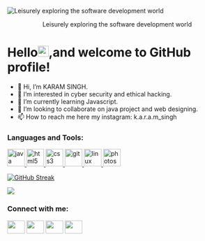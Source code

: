  <img src ="https://github.com/wanderindev/wanderindev/raw/master/assets/about-cover.png" alt ="Leisurely exploring the software development world"/><p align="center"> Leisurely exploring the software development world</p>
 <h1>Hello<img src="https://raw.githubusercontent.com/piyushP7pravin/piyushP7pravin/master/Hi.gif" height="25">,and welcome to GitHub profile!</h1>
 
- 👋 Hi, I’m KARAM SINGH.
- 👀 I’m interested in cyber security and ethical hacking.
- 🌱 I’m currently learning Javascript.
- 💞️ I’m looking to collaborate on java project and web designing.
- 📫 How to reach me here my instagram: k.a.r.a.m_singh

<!---
singhkaram/singhkaram is a ✨ special ✨ repository because its `README.md` (this file) appears on your GitHub profile.
You can click the Preview link to take a look at your changes.
--->




<h3 align="left">Languages and Tools:</h3>
<p align="left"> <a href="https://www.javatpoint.com/java-tutorial" target="_blank"> <img src="https://www.bing.com/th?id=OIP.ANfN008bhlikSHWZAaVXSAHaHa&w=110&h=110" alt="java" width="40" height="40"/> </a> <a href="https://www.w3.org/html/" target="_blank"> <img src="https://www.bing.com/th?id=A311993454d09fbf9ad2c95e9bcdd51ff&w=110&h=110&c=7&rs=1&qlt=80&o=6&pid=SANGAM" alt="html5" width="40" height="40"/> </a> <a href="https://www.w3schools.com/css/" target="_blank"> <img src="https://www.bing.com/th?id=A3bb29597fae40868b8caf1c0ced49b21&w=110&h=110&c=7&rs=1&qlt=80&o=6&pid=SANGAM" alt="css3" width="40" height="40"/> </a> </a> <a href="https://git-scm.com/" target="_blank"> <img src="https://www.vectorlogo.zone/logos/git-scm/git-scm-icon.svg" alt="git" width="40" height="40"/> </a> <a href="https://www.linux.org/" target="_blank"> <img src="https://th.bing.com/th/id/OIP.wzjdIWlU_jzRecmctt933QHaHa?w=183&h=183&c=7&r=0&o=5&pid=1.7" alt="linux" width="40" height="40"/> </a> <a href="https://www.photoshop.com/en" target="_blank"> <img src="https://www.bing.com/th?id=A6535f6cd5e567bbfd81e5087ee8b577f&w=110&h=110&c=7&rs=1&qlt=80&o=6&pid=SANGAM" alt="photoshop" width="40" height="40"/> </a>

  [![GitHub Streak](http://github-readme-streak-stats.herokuapp.com?user=singhkaram&theme=dark&hide_border=true&date_format=M%20j%5B%2C%20Y%5D)](https://git.io/streak-stats)
  
  ![](https://komarev.com/ghpvc/?username=your-github-username)
 
 <h3 align="left">Connect with me:</h3>
<p align="left">
<a href="your link" target="blank"><img align="center" src="https://cdn.jsdelivr.net/npm/simple-icons@3.0.1/icons/twitter.svg" alt="" height="30" width="40" /></a>
<a href="your link" target="blank"><img align="center" src="https://cdn.jsdelivr.net/npm/simple-icons@3.0.1/icons/linkedin.svg" alt="" height="30" width="40" /></a>
<a href="your link" target="blank"><img align="center" src="https://cdn.jsdelivr.net/npm/simple-icons@3.0.1/icons/instagram.svg" alt="" height="30" width="40" /></a>
<a href="your link" target="blank"><img align="center" src="https://cdn.jsdelivr.net/npm/simple-icons@3.0.1/icons/youtube.svg" alt="" height="30" width="40" /></a>
</p>
